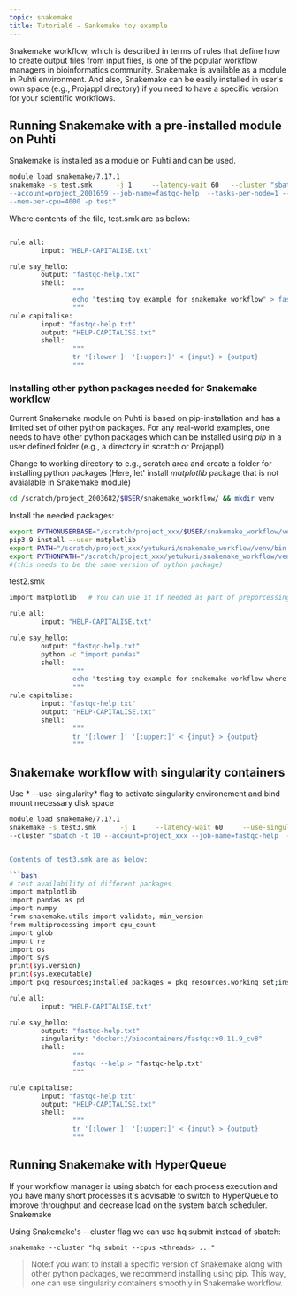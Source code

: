 ```yaml
---
topic: snakemake
title: Tutorial6 - Sankemake toy example
---
```


Snakemake workflow, which is described in terms of rules that define how to create output files from input files, is one of the popular workflow managers in bioinformatics community. Snakemake is available as a module in Puhti environment. And also, Snakemake can be easily installed in user's own space (e.g., Projappl directory) if you need to have a specific version for your scientific workflows.


## Running Snakemake with a pre-installed module on Puhti

Snakemake is installed as a module on Puhti and can be used. 


```bash
module load snakemake/7.17.1
snakemake -s test.smk      -j 1     --latency-wait 60   --cluster "sbatch -t 10 \
--account=project_2001659 --job-name=fastqc-help  --tasks-per-node=1 --cpus-per-task=1 \
--mem-per-cpu=4000 -p test"
```

Where contents of the file, test.smk are as below:

```bash

rule all:
        input: "HELP-CAPITALISE.txt"

rule say_hello:
        output: "fastqc-help.txt"
        shell:
                """
                echo "testing toy example for snakemake workflow" > fastqc-help.txt
                """
rule capitalise:
        input: "fastqc-help.txt"
        output: "HELP-CAPITALISE.txt"
        shell:
                """
                tr '[:lower:]' '[:upper:]' < {input} > {output}
                """
```


### Installing other python packages needed for Snakemake workflow

Current Snakemake module on Puhti is based on pip-installation and has a limited set of other python packages. For any real-world examples, one needs to have other python packages which can be installed using *pip* in a user defined folder (e.g., a directory in scratch or Projappl)

Change to working directory to e.g., scratch area  and create a folder for installing python packages (Here, let' install *matplotlib* package that is not avaialable in Snakemake module) 

```bash
cd /scratch/project_2003682/$USER/snakemake_workflow/ && mkdir venv
```

Install the needed packages:

```bash
export PYTHONUSERBASE="/scratch/project_xxx/$USER/snakemake_workflow/venv"
pip3.9 install --user matplotlib 
export PATH="/scratch/project_xxx/yetukuri/snakemake_workflow/venv/bin:$PATH"
export PYTHONPATH="/scratch/project_xxx/yetukuri/snakemake_workflow/venv/lib/python3.9/site-packages/"  
#(this needs to be the same version of python package)
```

test2.smk

```bash
import matplotlib   # You can use it if needed as part of preporcessing of data.

rule all:
        input: "HELP-CAPITALISE.txt"

rule say_hello:
        output: "fastqc-help.txt"
        python -c "import pandas"
        shell:
                """
                echo "testing toy example for snakemake workflow where matplotlib package is installed" > fastqc-help.txt
                """
rule capitalise:
        input: "fastqc-help.txt"
        output: "HELP-CAPITALISE.txt"
        shell:
                """
                tr '[:lower:]' '[:upper:]' < {input} > {output}
                """
```

## Snakemake workflow with singularity containers

Use * --use-singularity* flag to activate singularity environement and bind mount necessary disk space 

```bash
module load snakemake/7.17.1
snakemake -s test3.smk      -j 1     --latency-wait 60     --use-singularity --singularity-args "-B /scratch/project_2001659/yetukuri/snakemake_workflow:/scratch/project_2001659/yetukuri/snakemake_workflow"   \
--cluster "sbatch -t 10 --account=project_xxx --job-name=fastqc-help  --tasks-per-node=1 --cpu


Contents of test3.smk are as below:

```bash
# test availability of different packages 
import matplotlib
import pandas as pd
import numpy
from snakemake.utils import validate, min_version
from multiprocessing import cpu_count
import glob
import re
import os
import sys
print(sys.version)
print(sys.executable)
import pkg_resources;installed_packages = pkg_resources.working_set;installed_packages_list = sorted(["%s==%s" % (i.key, i.version) for i in installed_packages]);print(installed_packages_list)

rule all:
        input: "HELP-CAPITALISE.txt"

rule say_hello:
        output: "fastqc-help.txt"
        singularity: "docker://biocontainers/fastqc:v0.11.9_cv8"
        shell:
                """
                fastqc --help > "fastqc-help.txt"
                """

rule capitalise:
        input: "fastqc-help.txt"
        output: "HELP-CAPITALISE.txt"
        shell:
                """
                tr '[:lower:]' '[:upper:]' < {input} > {output}
                """
```

## Running Snakemake with HyperQueue
If your workflow manager is using sbatch for each process execution and you have many short processes it's advisable to switch to HyperQueue to improve throughput and decrease load on the system batch scheduler.
Snakemake

Using Snakemake's --cluster flag we can use hq submit instead of sbatch:

```
snakemake --cluster "hq submit --cpus <threads> ..."

```



> Note:f you want to install a specific version of Snakemake along with other python packages, we recommend installing  using pip. This way, one can use
  singularity containers smoothly in Snakemake workflow.
